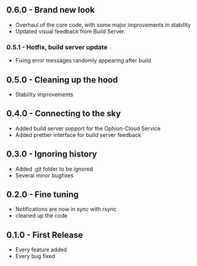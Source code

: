 ## 0.6.0 - Brand new look
* Overhaul of the core code, with some major improvements in stability
* Updated visual feedback from Build Server.

### 0.5.1 - Hotfix, build server update
* Fixing error messages randomly appearing after build

## 0.5.0 - Cleaning up the hood
* Stability improvements

## 0.4.0 - Connecting to the sky
* Added build server support for the Ophion-Cloud Service
* Added prettier interface for build server feedback

## 0.3.0 - Ignoring history
* Added .git folder to be ignored
* Several minor bugfixes

## 0.2.0 - Fine tuning
* Notifications are now in sync with rsync
* cleaned up the code

## 0.1.0 - First Release
* Every feature added
* Every bug fixed
